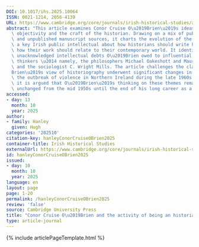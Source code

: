 ```yaml
---
DOI: 10.1017/ihs.2025.10064
ISSN: 0021-1214, 2056-4139
URL: https://www.cambridge.org/core/journals/irish-historical-studies/article/conor-cruise-obrien-and-the-activity-of-being-an-historian/F84A510AD5EA006554B92DF24DE1CF41
abstract: "This article examines Conor Cruise O\u2019Brien\u2019s ideas about historical\
  \ objectivity and the craft of the historian. Drawing on a mix of published material\
  \ and unpublished manuscript sources, it charts the evolution of the thinking of\
  \ a key Irish public intellectual about how historians should write history and\
  \ how their work should relate to their contemporary world. It identifies several\
  \ unacknowledged intellectual debts O\u2019Brien owed to influential twentieth-century\
  \ thinkers \u2014 namely, the philosophers Michael Oakeshott and Maurice Merleau-Ponty\
  \ and the sociologist C. Wright Mills. The article challenges the claim that O\u2019\
  Brien\u2019s view of historiography underwent significant changes in response to\
  \ the outbreak of violence in Northern Ireland during the late 1960s. On the contrary,\
  \ it is argued that O\u2019Brien\u2019s thinking on these themes remained fundamentally\
  \ unchanged from the mid 1950s until the end of his long career as a public intellectual."
accessed:
- day: 13
  month: 10
  year: 2025
author:
- family: Hanley
  given: Hugh
categories: '202510'
citation-key: hanleyConorCruiseOBrien2025
container-title: Irish Historical Studies
externalUrl: https://www.cambridge.org/core/journals/irish-historical-studies/article/conor-cruise-obrien-and-the-activity-of-being-an-historian/F84A510AD5EA006554B92DF24DE1CF41
id: hanleyConorCruiseOBrien2025
issued:
- day: 10
  month: 10
  year: 2025
language: en
layout: page
page: 1-20
permalink: /hanleyConorCruiseOBrien2025
review: 'false'
source: Cambridge University Press
title: "Conor Cruise O\u2019Brien and the activity of being an historian"
type: article-journal
---
```

{% include articlePageTemplate.html %}